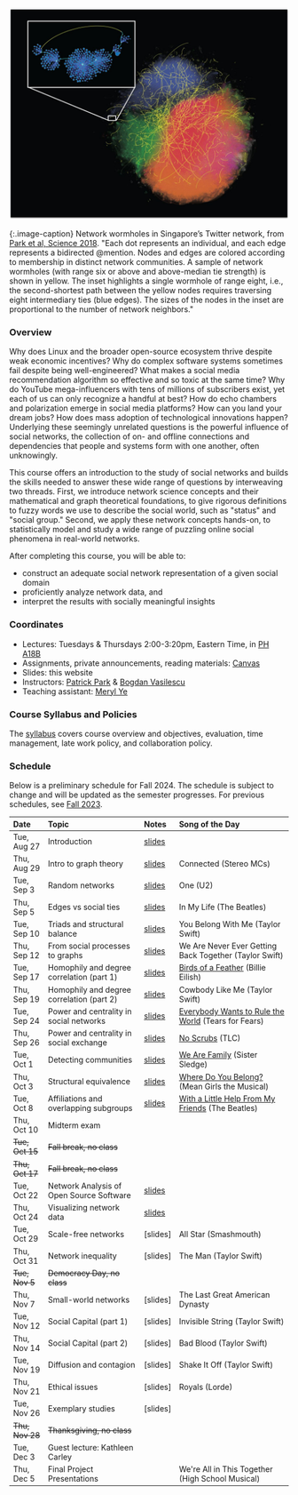 <!-- <span style="color:red">**Note: This is the website for the Fall 2023 offering. It will be updated for Fall 2024.**</span> -->

![My image](assets/images/wormholes.jpeg)

{:.image-caption}
Network wormholes in Singapore’s Twitter network, from [Park et al, Science 2018](https://www.science.org/doi/full/10.1126/science.aau9735).
"Each dot represents an individual, and each edge represents a bidirected @mention. Nodes and edges are colored according to membership in distinct network communities. A sample of network wormholes (with range six or above and above-median tie strength) is shown in yellow. The inset highlights a single wormhole of range eight, i.e., the second-shortest path between the yellow nodes requires traversing eight intermediary ties (blue edges). The sizes of the nodes in the inset are proportional to the number of network neighbors."

### Overview

Why does Linux and the broader open-source ecosystem thrive despite weak economic incentives? Why do complex software systems sometimes fail despite being well-engineered? What makes a social media recommendation algorithm so effective and so toxic at the same time? Why do YouTube mega-influencers with tens of millions of subscribers exist, yet each of us can only recognize a handful at best? How do echo chambers and polarization emerge in social media platforms? How can you land your dream jobs? How does mass adoption of technological innovations happen? Underlying these seemingly unrelated questions is the powerful influence of social networks, the collection of on- and offline connections and dependencies that people and systems form with one another, often unknowingly. 

This course offers an introduction to the study of social networks and builds the skills needed to answer these wide range of questions by interweaving two threads. First, we introduce network science concepts and their mathematical and graph theoretical foundations, to give rigorous definitions to fuzzy words we use to describe the social world, such as "status" and "social group." Second, we apply these network concepts hands-on, to statistically model and study a wide range of puzzling online social phenomena in real-world networks.

After completing this course, you will be able to:

- construct an adequate social network representation of a given social domain
- proficiently analyze network data, and
- interpret the results with socially meaningful insights

### Coordinates
- Lectures: Tuesdays & Thursdays 2:00-3:20pm, Eastern Time, in [PH A18B](https://map.concept3d.com/?id=192#!ct/19362,7382,1568,0,7308?m/72750)
- Assignments, private announcements, reading materials: [Canvas](https://canvas.cmu.edu/courses/43625)
- Slides: this website
- Instructors: [Patrick Park](https://patpark.org) & [Bogdan Vasilescu](https://bvasiles.github.io)
- Teaching assistant: [Meryl Ye](https://merylye.github.io)

### Course Syllabus and Policies
The [syllabus](https://docs.google.com/document/d/1tpbfIJF3qw3Js54rgTto5x5g7cVg7NxWcHtPI4gELHc/edit?usp=sharing) covers course overview and objectives, evaluation, 
time management, late work policy, and collaboration policy.

<!-- ### Learning Goals
The [learning goals](learning-goals.md) describe what I want students to know 
or be able to do by the end of the semester. 
I evaluate whether learning goals have been achieved through assignments, 
written project reports, and in-class presentations. -->


### Schedule

Below is a preliminary schedule for Fall 2024. The schedule is subject to change and will be updated as the semester progresses. For previous schedules, see [Fall 2023](fall2023/).

| Date        		| Topic 	| Notes | Song of the Day
| :------------- 	|:--------|:-------- |:--------|
Tue, Aug 27 | Introduction | [slides](slides/w1_1_introduction.pdf) <!-- • [video]() -->
Thu, Aug 29 | Intro to graph theory | [slides](slides/w1_2_graph_theory.pdf) | Connected (Stereo MCs)
Tue, Sep 3 | Random networks | [slides](slides/w2_1_random_networks.pdf) | One (U2)
Thu, Sep 5 | Edges vs social ties | [slides](slides/w2_2_edge_vs_social_ties.pdf) | In My Life (The Beatles)
Tue, Sep 10 | Triads and structural balance | [slides](slides/w3_1_triads_and_structural_balance.pdf) | You Belong With Me (Taylor Swift)
Thu, Sep 12 | From social processes to graphs | [slides](slides/w3_2_graph_theoretic_signatures_of_social_processes.pdf) | We Are Never Ever Getting Back Together (Taylor Swift)
Tue, Sep 17 | Homophily and degree correlation (part 1) | [slides](slides/w4_1_homophily_and_degree_correlation.pdf) | [Birds of a Feather](https://www.youtube.com/watch?v=d5gf9dXbPi0) (Billie Eilish)
Thu, Sep 19 | Homophily and degree correlation (part 2) | [slides](slides/w4_2_homophily_and_degree_correlation_pt2.pdf) | Cowbody Like Me (Taylor Swift)
Tue, Sep 24 | Power and centrality in social networks | [slides](slides/w5_1_power_and_centrality_in_social_networks.pdf) | [Everybody Wants to Rule the World](https://www.youtube.com/watch?v=Qs-8xYwYJAQ) (Tears for Fears)
Thu, Sep 26 | Power and centrality in social exchange | [slides](slides/w5_2_power_and_centrality_in_exchange.pdf) | [No Scrubs](https://www.youtube.com/watch?v=18SwG-kep7s) (TLC)
Tue, Oct 1 | Detecting communities | [slides](slides/w6_1_communities.pdf) | [We Are Family](https://www.youtube.com/watch?v=uyGY2NfYpeE) (Sister Sledge)
Thu, Oct 3 | Structural equivalence | [slides](slides/w6_2_structural_equivalence.pdf) | [Where Do You Belong?](https://www.youtube.com/watch?v=QrHBTdAffmk) (Mean Girls the Musical)
Tue, Oct 8 | Affiliations and overlapping subgroups | [slides](slides/w7_1_affiliations_and_overlapping_subgroups.pdf) | [With a Little Help From My Friends](https://www.youtube.com/watch?v=0C58ttB2-Qg) (The Beatles)
Thu, Oct 10 | Midterm exam | 
~~Tue, Oct 15~~ | ~~Fall break, no class~~ |
~~Thu, Oct 17~~ | ~~Fall break, no class~~ |
Tue, Oct 22 | Network Analysis of Open Source Software | [slides](slides/w9_1_network_analysis_of_open_source_software.pdf) |
Thu, Oct 24 | Visualizing network data | [slides](slides/w9_2_network_visualization.pdf) |
Tue, Oct 29 | Scale-free networks | [slides] | All Star (Smashmouth)
Thu, Oct 31 | Network inequality | [slides]  | The Man (Taylor Swift)
~~Tue, Nov 5~~ | ~~Democracy Day, no class~~ |
Thu, Nov 7 | Small-world networks | [slides] | The Last Great American Dynasty
Tue, Nov 12 | Social Capital (part 1) | [slides] | Invisible String (Taylor Swift)
Thu, Nov 14 | Social Capital (part 2) | [slides] | Bad Blood (Taylor Swift)
Tue, Nov 19 | Diffusion and contagion | [slides] | Shake It Off (Taylor Swift)
Thu, Nov 21 | Ethical issues | [slides] | Royals (Lorde)
Tue, Nov 26 | Exemplary studies | [slides]
~~Thu, Nov 28~~ | ~~Thanksgiving, no class~~ |
Tue, Dec 3 | Guest lecture: Kathleen Carley |
Thu, Dec 5 | Final Project Presentations | | We're All in This Together (High School Musical)

